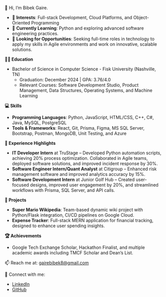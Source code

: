 👋 Hi, I’m Bibek Gaire.

- 👀 **Interests**: Full-stack Development, Cloud Platforms, and Object-Oriented Programming
- 🌱 **Currently Learning**: Python and exploring advanced software engineering practices.
- 💼 **Looking for Opportunities**: Seeking full-time roles in technology to apply my skills in Agile environments and work on innovative, scalable solutions.
  
**👨‍🎓 Education**
- Bachelor of Science in Computer Science - Fisk University (Nashville, TN)
  - Graduation: December 2024 | GPA: 3.76/4.0
  - Relevant Courses: Software Development Studio, Product Management, Data Structures, Operating Systems, and Machine Learning

**💻 Skills**
- **Programming Languages**: Python, JavaScript, HTML/CSS, C++, C#, Java, MySQL, PostgreSQL
- **Tools & Frameworks**: React, Git, Prisma, Figma, MS SQL Server, Bootstrap, Postman, MongoDB, Unit Testing, and Azure

**🔧 Experience Highlights**
- **IT Developer Intern** at TruStage – Developed Python automation scripts, achieving 20% process optimization. Collaborated in Agile teams, deployed software solutions, and improved incident response by 30%.
- **Software Engineer Intern/Quant Analyst** at Citigroup – Enhanced risk management software and improved analytics accuracy by 15%.
- **Software Development Intern** at Junior Golf Hub – Created user-focused designs, improved user engagement by 20%, and streamlined workflows with Prisma, SQL Server, and API calls.

**🚀 Projects**
- **Super Mario Wikipedia**: Team-based dynamic wiki project with Python/Flask integration, CI/CD pipelines on Google Cloud.
- **Expense Tracker**: Full-stack MERN application for financial tracking, designed to enhance user spending insights.

**🏆 Achievements**
- Google Tech Exchange Scholar, Hackathon Finalist, and multiple academic awards including TMCF Scholar and Dean’s List.

📫 Reach me at: [gairebibek8@gmail.com](mailto:gairebibek8@gmail.com)

🔗 Connect with me:
- [LinkedIn](http://www.linkedin.com/in/bibek-gaire)
- [GitHub](https://github.com/gairebibek8)
